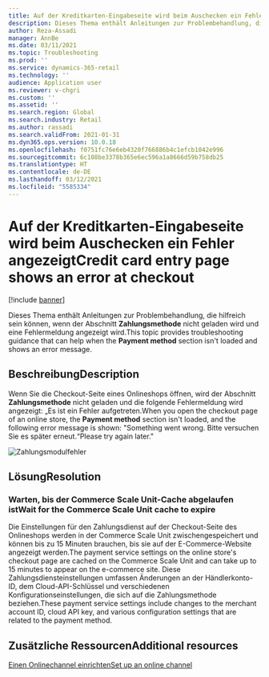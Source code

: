 ```yaml
---
title: Auf der Kreditkarten-Eingabeseite wird beim Auschecken ein Fehler angezeigt
description: Dieses Thema enthält Anleitungen zur Problembehandlung, die hilfreich sein können, wenn der Abschnitt zur Zahlungsmethode nicht geladen wird und eine Fehlermeldung angezeigt wird.
author: Reza-Assadi
manager: AnnBe
ms.date: 03/11/2021
ms.topic: Troubleshooting
ms.prod: ''
ms.service: dynamics-365-retail
ms.technology: ''
audience: Application user
ms.reviewer: v-chgri
ms.custom: ''
ms.assetid: ''
ms.search.region: Global
ms.search.industry: Retail
ms.author: rassadi
ms.search.validFrom: 2021-01-31
ms.dyn365.ops.version: 10.0.18
ms.openlocfilehash: f0751fc76e6eb4320f766886b4c1efcb1042e996
ms.sourcegitcommit: 6c108be3378b365e6ec596a1a8666d59b758db25
ms.translationtype: HT
ms.contentlocale: de-DE
ms.lasthandoff: 03/12/2021
ms.locfileid: "5585334"
---
```

# <a name="credit-card-entry-page-shows-an-error-at-checkout"></a><span data-ttu-id="aee8b-103">Auf der Kreditkarten-Eingabeseite wird beim Auschecken ein Fehler angezeigt</span><span class="sxs-lookup"><span data-stu-id="aee8b-103">Credit card entry page shows an error at checkout</span></span>

[!include [banner](../../includes/banner.md)]

<span data-ttu-id="aee8b-104">Dieses Thema enthält Anleitungen zur Problembehandlung, die hilfreich sein können, wenn der Abschnitt **Zahlungsmethode** nicht geladen wird und eine Fehlermeldung angezeigt wird.</span><span class="sxs-lookup"><span data-stu-id="aee8b-104">This topic provides troubleshooting guidance that can help when the **Payment method** section isn't loaded and shows an error message.</span></span>

## <a name="description"></a><span data-ttu-id="aee8b-105">Beschreibung</span><span class="sxs-lookup"><span data-stu-id="aee8b-105">Description</span></span>

<span data-ttu-id="aee8b-106">Wenn Sie die Checkout-Seite eines Onlineshops öffnen, wird der Abschnitt **Zahlungsmethode** nicht geladen und die folgende Fehlermeldung wird angezeigt: „Es ist ein Fehler aufgetreten.</span><span class="sxs-lookup"><span data-stu-id="aee8b-106">When you open the checkout page of an online store, the **Payment method** section isn't loaded, and the following error message is shown: "Something went wrong.</span></span> <span data-ttu-id="aee8b-107">Bitte versuchen Sie es später erneut.“</span><span class="sxs-lookup"><span data-stu-id="aee8b-107">Please try again later."</span></span>

![Zahlungsmodulfehler](media/payment-module-error.jpg)

## <a name="resolution"></a><span data-ttu-id="aee8b-109">Lösung</span><span class="sxs-lookup"><span data-stu-id="aee8b-109">Resolution</span></span>

### <a name="wait-for-the-commerce-scale-unit-cache-to-expire"></a><span data-ttu-id="aee8b-110">Warten, bis der Commerce Scale Unit-Cache abgelaufen ist</span><span class="sxs-lookup"><span data-stu-id="aee8b-110">Wait for the Commerce Scale Unit cache to expire</span></span>

<span data-ttu-id="aee8b-111">Die Einstellungen für den Zahlungsdienst auf der Checkout-Seite des Onlineshops werden in der Commerce Scale Unit zwischengespeichert und können bis zu 15 Minuten brauchen, bis sie auf der E-Commerce-Website angezeigt werden.</span><span class="sxs-lookup"><span data-stu-id="aee8b-111">The payment service settings on the online store's checkout page are cached on the Commerce Scale Unit and can take up to 15 minutes to appear on the e-commerce site.</span></span> <span data-ttu-id="aee8b-112">Diese Zahlungsdiensteinstellungen umfassen Änderungen an der Händlerkonto-ID, dem Cloud-API-Schlüssel und verschiedenen Konfigurationseinstellungen, die sich auf die Zahlungsmethode beziehen.</span><span class="sxs-lookup"><span data-stu-id="aee8b-112">These payment service settings include changes to the merchant account ID, cloud API key, and various configuration settings that are related to the payment method.</span></span>

## <a name="additional-resources"></a><span data-ttu-id="aee8b-113">Zusätzliche Ressourcen</span><span class="sxs-lookup"><span data-stu-id="aee8b-113">Additional resources</span></span>

[<span data-ttu-id="aee8b-114">Einen Onlinechannel einrichten</span><span class="sxs-lookup"><span data-stu-id="aee8b-114">Set up an online channel</span></span>](../channel-setup-online.md)
